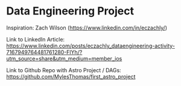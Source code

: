 # Data Engineering Project

Inspiration: Zach Wilson (https://www.linkedin.com/in/eczachly/)

Link to LinkedIn Article: https://www.linkedin.com/posts/eczachly_dataengineering-activity-7167949764481761280-FlYh/?utm_source=share&utm_medium=member_ios

Link to Github Repo with Astro Project / DAGs: https://github.com/MylesThomas/first_astro_project
